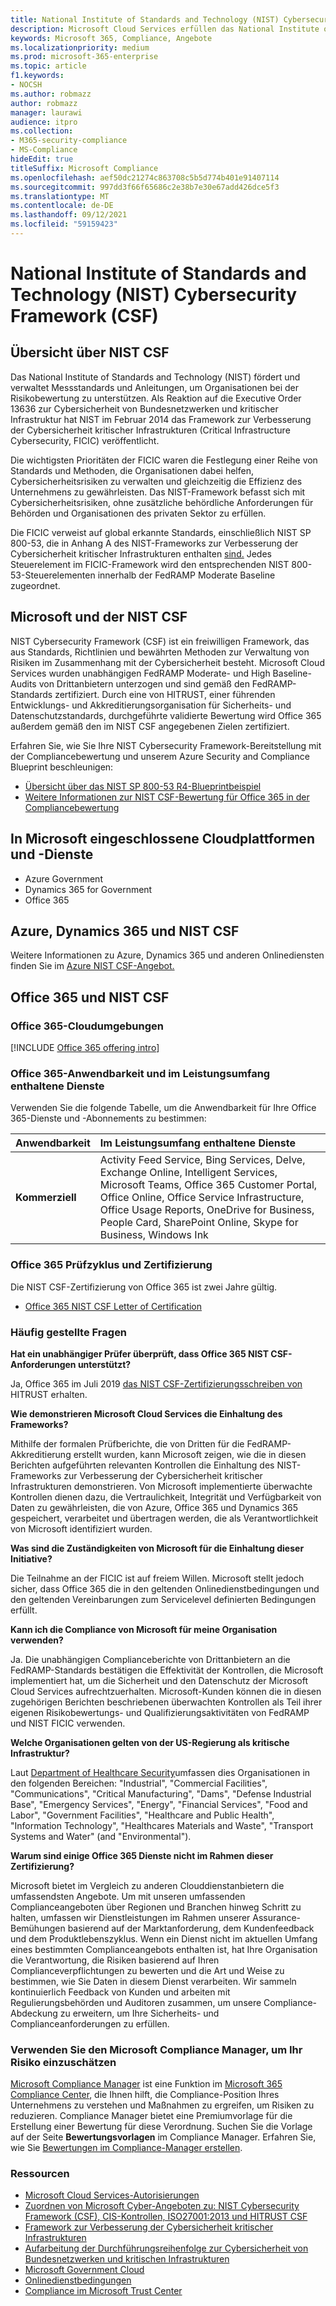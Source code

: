 ```yaml
---
title: National Institute of Standards and Technology (NIST) Cybersecurity Framework (CSF)
description: Microsoft Cloud Services erfüllen das National Institute of Standards and Technology (NIST) Cybersecurity Framework (CSF).
keywords: Microsoft 365, Compliance, Angebote
ms.localizationpriority: medium
ms.prod: microsoft-365-enterprise
ms.topic: article
f1.keywords:
- NOCSH
ms.author: robmazz
author: robmazz
manager: laurawi
audience: itpro
ms.collection:
- M365-security-compliance
- MS-Compliance
hideEdit: true
titleSuffix: Microsoft Compliance
ms.openlocfilehash: aef50dc21274c863708c5b5d774b401e91407114
ms.sourcegitcommit: 997dd3f66f65686c2e38b7e30e67add426dce5f3
ms.translationtype: MT
ms.contentlocale: de-DE
ms.lasthandoff: 09/12/2021
ms.locfileid: "59159423"
---
```

# <a name="national-institute-of-standards-and-technology-nist-cybersecurity-framework-csf"></a>National Institute of Standards and Technology (NIST) Cybersecurity Framework (CSF)

## <a name="nist-csf-overview"></a>Übersicht über NIST CSF

Das National Institute of Standards and Technology (NIST) fördert und verwaltet Messstandards und Anleitungen, um Organisationen bei der Risikobewertung zu unterstützen. Als Reaktion auf die Executive Order 13636 zur Cybersicherheit von Bundesnetzwerken und kritischer Infrastruktur hat NIST im Februar 2014 das Framework zur Verbesserung der Cybersicherheit kritischer Infrastrukturen (Critical Infrastructure Cybersecurity, FICIC) veröffentlicht.

Die wichtigsten Prioritäten der FICIC waren die Festlegung einer Reihe von Standards und Methoden, die Organisationen dabei helfen, Cybersicherheitsrisiken zu verwalten und gleichzeitig die Effizienz des Unternehmens zu gewährleisten. Das NIST-Framework befasst sich mit Cybersicherheitsrisiken, ohne zusätzliche behördliche Anforderungen für Behörden und Organisationen des privaten Sektor zu erfüllen.

Die FICIC verweist auf global erkannte Standards, einschließlich NIST SP 800-53, die in Anhang A des NIST-Frameworks zur Verbesserung der Cybersicherheit kritischer Infrastrukturen enthalten [sind.](https://www.nist.gov/publications/framework-improving-critical-infrastructure-cybersecurity-version-11) Jedes Steuerelement im FICIC-Framework wird den entsprechenden NIST 800-53-Steuerelementen innerhalb der FedRAMP Moderate Baseline zugeordnet.

## <a name="microsoft-and-the-nist-csf"></a>Microsoft und der NIST CSF

NIST Cybersecurity Framework (CSF) ist ein freiwilligen Framework, das aus Standards, Richtlinien und bewährten Methoden zur Verwaltung von Risiken im Zusammenhang mit der Cybersicherheit besteht. Microsoft Cloud Services wurden unabhängigen FedRAMP Moderate- und High Baseline-Audits von Drittanbietern unterzogen und sind gemäß den FedRAMP-Standards zertifiziert. Durch eine von HITRUST, einer führenden Entwicklungs- und Akkreditierungsorganisation für Sicherheits- und Datenschutzstandards, durchgeführte validierte Bewertung wird Office 365 außerdem gemäß den im NIST CSF angegebenen Zielen zertifiziert.

Erfahren Sie, wie Sie Ihre NIST Cybersecurity Framework-Bereitstellung mit der Compliancebewertung und unserem Azure Security and Compliance Blueprint beschleunigen:

- [Übersicht über das NIST SP 800-53 R4-Blueprintbeispiel](/azure/governance/blueprints/samples/nist-sp-800-53-rev4/)
- [Weitere Informationen zur NIST CSF-Bewertung für Office 365 in der Compliancebewertung](https://techcommunity.microsoft.com/t5/Security-Privacy-and-Compliance/New-NIST-CSF-and-CSA-CCM-assessments-available-in-Compliance/ba-p/218554)

## <a name="microsoft-in-scope-cloud-platforms--services"></a>In Microsoft eingeschlossene Cloudplattformen und -Dienste

- Azure Government
- Dynamics 365 for Government
- Office 365

## <a name="azure-dynamics-365-and-nist-csf"></a>Azure, Dynamics 365 und NIST CSF

Weitere Informationen zu Azure, Dynamics 365 und anderen Onlinediensten finden Sie im [Azure NIST CSF-Angebot.](/azure/compliance/offerings/offering-nist-csf)

## <a name="office-365-and-nist-csf"></a>Office 365 und NIST CSF

### <a name="office-365-cloud-environments"></a>Office 365-Cloudumgebungen

[!INCLUDE [Office 365 offering intro](../includes/o365-offering-introduction.md)]

### <a name="office-365-applicability-and-in-scope-services"></a>Office 365-Anwendbarkeit und im Leistungsumfang enthaltene Dienste

Verwenden Sie die folgende Tabelle, um die Anwendbarkeit für Ihre Office 365-Dienste und -Abonnements zu bestimmen:

| **Anwendbarkeit** | **Im Leistungsumfang enthaltene Dienste** |
|:------------------|:----------------------|
| **Kommerziell** | Activity Feed Service, Bing Services, Delve, Exchange Online, Intelligent Services, Microsoft Teams, Office 365 Customer Portal, Office Online, Office Service Infrastructure, Office Usage Reports, OneDrive for Business, People Card, SharePoint Online, Skype for Business, Windows Ink |

### <a name="office-365-audit-cycle-and-certification"></a>Office 365 Prüfzyklus und Zertifizierung

Die NIST CSF-Zertifizierung von Office 365 ist zwei Jahre gültig.

- [Office 365 NIST CSF Letter of Certification](https://aka.ms/O365NISTCSFcertification)

### <a name="frequently-asked-questions"></a>Häufig gestellte Fragen

**Hat ein unabhängiger Prüfer überprüft, dass Office 365 NIST CSF-Anforderungen unterstützt?**

Ja, Office 365 im Juli 2019 [das NIST CSF-Zertifizierungsschreiben von](https://servicetrust.microsoft.com/ViewPage/MSComplianceGuide?command=Download&downloadType=Document&downloadId=2a472d92-7c3b-47e0-9ae7-0f539da31f42&docTab=4ce99610-c9c0-11e7-8c2c-f908a777fa4d_GRC_Assessment_Reports) HITRUST erhalten.

**Wie demonstrieren Microsoft Cloud Services die Einhaltung des Frameworks?**

Mithilfe der formalen Prüfberichte, die von Dritten für die FedRAMP-Akkreditierung erstellt wurden, kann Microsoft zeigen, wie die in diesen Berichten aufgeführten relevanten Kontrollen die Einhaltung des NIST-Frameworks zur Verbesserung der Cybersicherheit kritischer Infrastrukturen demonstrieren. Von Microsoft implementierte überwachte Kontrollen dienen dazu, die Vertraulichkeit, Integrität und Verfügbarkeit von Daten zu gewährleisten, die von Azure, Office 365 und Dynamics 365 gespeichert, verarbeitet und übertragen werden, die als Verantwortlichkeit von Microsoft identifiziert wurden.

**Was sind die Zuständigkeiten von Microsoft für die Einhaltung dieser Initiative?**

Die Teilnahme an der FICIC ist auf freiem Willen. Microsoft stellt jedoch sicher, dass Office 365 die in den geltenden Onlinedienstbedingungen und den geltenden Vereinbarungen zum Servicelevel definierten Bedingungen erfüllt.

**Kann ich die Compliance von Microsoft für meine Organisation verwenden?**

Ja. Die unabhängigen Complianceberichte von Drittanbietern an die FedRAMP-Standards bestätigen die Effektivität der Kontrollen, die Microsoft implementiert hat, um die Sicherheit und den Datenschutz der Microsoft Cloud Services aufrechtzuerhalten. Microsoft-Kunden können die in diesen zugehörigen Berichten beschriebenen überwachten Kontrollen als Teil ihrer eigenen Risikobewertungs- und Qualifizierungsaktivitäten von FedRAMP und NIST FICIC verwenden.

**Welche Organisationen gelten von der US-Regierung als kritische Infrastruktur?**

Laut [Department of Healthcare Security](https://www.dhs.gov/critical-infrastructure-sectors)umfassen dies Organisationen in den folgenden Bereichen: "Industrial", "Commercial Facilities", "Communications", "Critical Manufacturing", "Dams", "Defense Industrial Base", "Emergency Services", "Energy", "Financial Services", "Food and Labor", "Government Facilities", "Healthcare and Public Health", "Information Technology", "Healthcares Materials and Waste", "Transport Systems and Water" (and "Environmental").

**Warum sind einige Office 365 Dienste nicht im Rahmen dieser Zertifizierung?**

Microsoft bietet im Vergleich zu anderen Clouddienstanbietern die umfassendsten Angebote. Um mit unseren umfassenden Complianceangeboten über Regionen und Branchen hinweg Schritt zu halten, umfassen wir Dienstleistungen im Rahmen unserer Assurance-Bemühungen basierend auf der Marktanforderung, dem Kundenfeedback und dem Produktlebenszyklus. Wenn ein Dienst nicht im aktuellen Umfang eines bestimmten Complianceangebots enthalten ist, hat Ihre Organisation die Verantwortung, die Risiken basierend auf Ihren Complianceverpflichtungen zu bewerten und die Art und Weise zu bestimmen, wie Sie Daten in diesem Dienst verarbeiten. Wir sammeln kontinuierlich Feedback von Kunden und arbeiten mit Regulierungsbehörden und Auditoren zusammen, um unsere Compliance-Abdeckung zu erweitern, um Ihre Sicherheits- und Complianceanforderungen zu erfüllen.

### <a name="use-microsoft-compliance-manager-to-assess-your-risk"></a>Verwenden Sie den Microsoft Compliance Manager, um Ihr Risiko einzuschätzen

[Microsoft Compliance Manager](/microsoft-365/compliance/compliance-manager) ist eine Funktion im [Microsoft 365 Compliance Center](/microsoft-365/compliance/microsoft-365-compliance-center), die Ihnen hilft, die Compliance-Position Ihres Unternehmens zu verstehen und Maßnahmen zu ergreifen, um Risiken zu reduzieren. Compliance Manager bietet eine Premiumvorlage für die Erstellung einer Bewertung für diese Verordnung. Suchen Sie die Vorlage auf der Seite **Bewertungsvorlagen** im Compliance Manager. Erfahren Sie, wie Sie [Bewertungen im Compliance-Manager erstellen](/microsoft-365/compliance/compliance-manager-assessments).

### <a name="resources"></a>Ressourcen

- [Microsoft Cloud Services-Autorisierungen](https://marketplace.fedramp.gov/index.html#/products?status=Compliant&sort=productName)
- [Zuordnen von Microsoft Cyber-Angeboten zu: NIST Cybersecurity Framework (CSF), CIS-Kontrollen, ISO27001:2013 und HITRUST CSF](https://go.microsoft.com/fwlink/p/?linkid=2074025)
- [Framework zur Verbesserung der Cybersicherheit kritischer Infrastrukturen](https://www.nist.gov/publications/framework-improving-critical-infrastructure-cybersecurity-version-11)
- [Aufarbeitung der Durchführungsreihenfolge zur Cybersicherheit von Bundesnetzwerken und kritischen Infrastrukturen](https://www.whitehouse.gov/the-press-office/2017/05/11/presidential-executive-order-strengthening-cybersecurity-federal)
- [Microsoft Government Cloud](https://go.microsoft.com/fwlink/p/?linkid=2087246)
- [Onlinedienstbedingungen](https://www.microsoftvolumelicensing.com/DocumentSearch.aspx?Mode=3&DocumentTypeId=31)
- [Compliance im Microsoft Trust Center](https://www.microsoft.com/trust-center/compliance/compliance-overview)
